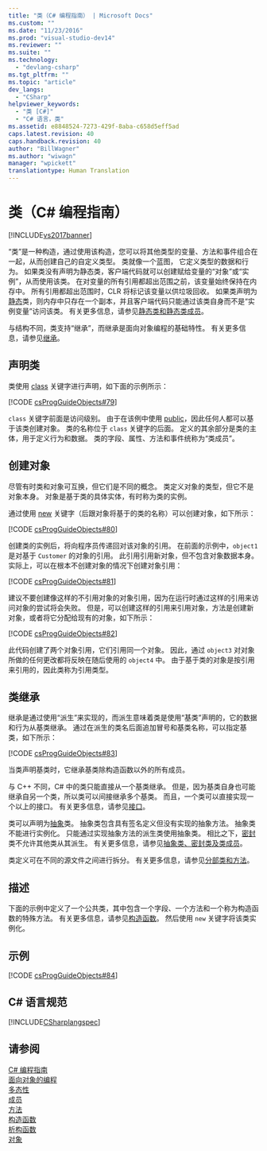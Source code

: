 ```yaml
---
title: "类（C# 编程指南） | Microsoft Docs"
ms.custom: ""
ms.date: "11/23/2016"
ms.prod: "visual-studio-dev14"
ms.reviewer: ""
ms.suite: ""
ms.technology: 
  - "devlang-csharp"
ms.tgt_pltfrm: ""
ms.topic: "article"
dev_langs: 
  - "CSharp"
helpviewer_keywords: 
  - "类 [C#]"
  - "C# 语言，类"
ms.assetid: e8848524-7273-429f-8aba-c658d5eff5ad
caps.latest.revision: 40
caps.handback.revision: 40
author: "BillWagner"
ms.author: "wiwagn"
manager: "wpickett"
translationtype: Human Translation
---
```

# 类（C# 编程指南）
[!INCLUDE[vs2017banner](../../../csharp/includes/vs2017banner.md)]

“类”是一种构造，通过使用该构造，您可以将其他类型的变量、方法和事件组合在一起，从而创建自己的自定义类型。  类就像一个蓝图，  它定义类型的数据和行为。  如果类没有声明为静态类，客户端代码就可以创建赋给变量的“对象”或“实例”，从而使用该类。  在对变量的所有引用都超出范围之前，该变量始终保持在内存中。  所有引用都超出范围时，CLR 将标记该变量以供垃圾回收。  如果类声明为[静态](../../../csharp/language-reference/keywords/static.md)类，则内存中只存在一个副本，并且客户端代码只能通过该类自身而不是“实例变量”访问该类。  有关更多信息，请参见[静态类和静态类成员](../../../csharp/programming-guide/classes-and-structs/static-classes-and-static-class-members.md)。  
  
 与结构不同，类支持“继承”，而继承是面向对象编程的基础特性。  有关更多信息，请参见[继承](../../../csharp/programming-guide/classes-and-structs/inheritance.md)。  
  
## 声明类  
 类使用 [class](../../../csharp/language-reference/keywords/class.md) 关键字进行声明，如下面的示例所示：  
  
 [!CODE [csProgGuideObjects#79](../CodeSnippet/VS_Snippets_VBCSharp/csProgGuideObjects#79)]  
  
 `class` 关键字前面是访问级别。  由于在该例中使用 [public](../../../csharp/language-reference/keywords/public.md)，因此任何人都可以基于该类创建对象。  类的名称位于 `class` 关键字的后面。  定义的其余部分是类的主体，用于定义行为和数据。  类的字段、属性、方法和事件统称为“类成员”。  
  
## 创建对象  
 尽管有时类和对象可互换，但它们是不同的概念。  类定义对象的类型，但它不是对象本身。  对象是基于类的具体实体，有时称为类的实例。  
  
 通过使用 [new](../../../csharp/language-reference/keywords/new.md) 关键字（后跟对象将基于的类的名称）可以创建对象，如下所示：  
  
 [!CODE [csProgGuideObjects#80](../CodeSnippet/VS_Snippets_VBCSharp/csProgGuideObjects#80)]  
  
 创建类的实例后，将向程序员传递回对该对象的引用。  在前面的示例中，`object1` 是对基于 `Customer` 的对象的引用。  此引用引用新对象，但不包含对象数据本身。  实际上，可以在根本不创建对象的情况下创建对象引用：  
  
 [!CODE [csProgGuideObjects#81](../CodeSnippet/VS_Snippets_VBCSharp/csProgGuideObjects#81)]  
  
 建议不要创建像这样的不引用对象的对象引用，因为在运行时通过这样的引用来访问对象的尝试将会失败。  但是，可以创建这样的引用来引用对象，方法是创建新对象，或者将它分配给现有的对象，如下所示：  
  
 [!CODE [csProgGuideObjects#82](../CodeSnippet/VS_Snippets_VBCSharp/csProgGuideObjects#82)]  
  
 此代码创建了两个对象引用，它们引用同一个对象。  因此，通过 `object3` 对对象所做的任何更改都将反映在随后使用的 `object4` 中。  由于基于类的对象是按引用来引用的，因此类称为引用类型。  
  
## 类继承  
 继承是通过使用“派生”来实现的，而派生意味着类是使用“基类”声明的，它的数据和行为从基类继承。  通过在派生的类名后面追加冒号和基类名称，可以指定基类，如下所示：  
  
 [!CODE [csProgGuideObjects#83](../CodeSnippet/VS_Snippets_VBCSharp/csProgGuideObjects#83)]  
  
 当类声明基类时，它继承基类除构造函数以外的所有成员。  
  
 与 C\+\+ 不同，C\# 中的类只能直接从一个基类继承。  但是，因为基类自身也可能继承自另一个类，所以类可以间接继承多个基类。  而且，一个类可以直接实现一个以上的接口。  有关更多信息，请参见[接口](../../../csharp/programming-guide/interfaces/index.md)。  
  
 类可以声明为[抽象](../../../csharp/language-reference/keywords/abstract.md)类。  抽象类包含具有签名定义但没有实现的抽象方法。  抽象类不能进行实例化。  只能通过实现抽象方法的派生类使用抽象类。  相比之下，[密封](../../../csharp/language-reference/keywords/sealed.md)类不允许其他类从其派生。  有关更多信息，请参见[抽象类、密封类及类成员](../../../csharp/programming-guide/classes-and-structs/abstract-and-sealed-classes-and-class-members.md)。  
  
 类定义可在不同的源文件之间进行拆分。  有关更多信息，请参见[分部类和方法](../../../csharp/programming-guide/classes-and-structs/partial-classes-and-methods.md)。  
  
## 描述  
 下面的示例中定义了一个公共类，其中包含一个字段、一个方法和一个称为构造函数的特殊方法。  有关更多信息，请参见[构造函数](../../../csharp/programming-guide/classes-and-structs/constructors.md)。  然后使用 `new` 关键字将该类实例化。  
  
## 示例  
 [!CODE [csProgGuideObjects#84](../CodeSnippet/VS_Snippets_VBCSharp/csProgGuideObjects#84)]  
  
## C\# 语言规范  
 [!INCLUDE[CSharplangspec](../../../csharp/language-reference/keywords/includes/csharplangspec_md.md)]  
  
## 请参阅  
 [C\# 编程指南](../../../csharp/programming-guide/index.md)   
 [面向对象的编程](../Topic/Object-Oriented%20Programming%20\(C%23%20and%20Visual%20Basic\).md)   
 [多态性](../../../csharp/programming-guide/classes-and-structs/polymorphism.md)   
 [成员](../../../csharp/programming-guide/classes-and-structs/members.md)   
 [方法](../../../csharp/programming-guide/classes-and-structs/methods.md)   
 [构造函数](../../../csharp/programming-guide/classes-and-structs/constructors.md)   
 [析构函数](../../../csharp/programming-guide/classes-and-structs/destructors.md)   
 [对象](../../../csharp/programming-guide/classes-and-structs/objects.md)